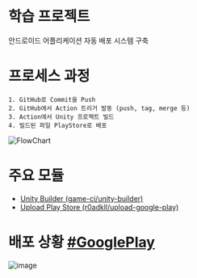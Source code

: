 # 학습 프로젝트
안드로이드 어플리케이션 자동 배포 시스템 구축

# 프로세스 과정
```
1. GitHub로 Commit을 Push
2. GitHub에서 Action 트리거 발동 (push, tag, merge 등)
3. Action에서 Unity 프로젝트 빌드
4. 빌드된 파일 PlayStore로 배포
```
![FlowChart](https://user-images.githubusercontent.com/37904040/178136895-53b38fb8-b139-46f2-be93-e169b53f430a.png)

# 주요 모듈
- [Unity Builder (game-ci/unity-builder)](https://github.com/marketplace/actions/unity-builder)
- [Upload Play Store (r0adkll/upload-google-play)](https://github.com/marketplace/actions/upload-android-release-to-play-store)

# 배포 상황 [#GooglePlay](https://play.google.com/store/apps/details?id=com.Normals.SimpleBall&hl=ko)
![image](https://user-images.githubusercontent.com/37904040/178137134-8dbac23f-dbb8-4964-a27a-0ff55f0ffa16.png)